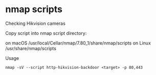# nmap scripts

Checking Hikvision cameras 

Copy script into nmap script directory:

on macOS /usr/local/Cellar/nmap/7.80_1/share/nmap/scripts
on Linux /usr/share/nmap/scripts


Usage

```
nmap -sV --script http-hikvision-backdoor <target> -p 80,443
```
